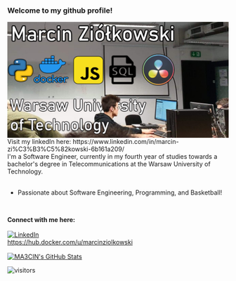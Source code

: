 ### Welcome to my github profile!

<img align="center" src="https://github.com/MA3CIN/MA3CIN/blob/main/HeyThere.png"/>
Visit my linkedIn here: https://www.linkedin.com/in/marcin-zi%C3%B3%C5%82kowski-6b161a209/ <br/>
I'm a Software Engineer, currently in my fourth year of studies towards a bachelor's degree in Telecommunications at the Warsaw University of Technology.
<br/>
<br/>

- Passionate about Software Engineering, Programming, and Basketball!

<br/> 

**Connect with me here:** <br/> <br/>
<a href="https://www.linkedin.com/in/marcin-zi%C3%B3%C5%82kowski-6b161a209/"><img alt="LinkedIn" src="https://img.shields.io/badge/-Marcin_Ziółkowski-blue?style=flat-square&logo=Linkedin&logoColor=white&link=https://www.linkedin.com/in/marcin-zi%C3%B3%C5%82kowski-6b161a209/"></a>
<br/> 
https://hub.docker.com/u/marcinziolkowski
<br/> 

<a href="https://github.com/MA3CIN/MA3CIN">
  <img align="center" src="https://github-readme-stats.vercel.app/api?username=MA3CIN&show_icons=true&line_height=27&count_private=true&" alt="MA3CIN's GitHub Stats" />
</a>
 <br/> 
 
![visitors](https://visitor-badge.glitch.me/badge?page_id=MA3CIN.MA3CIN)
